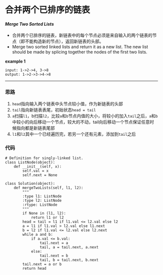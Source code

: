 # 合并两个已排序的链表
#### *Merge Two Sorted Lists*

* 合并两个已排序的链表，新链表中的每个节点必须是来自输入的两个链表的节点（即不能构造新的节点），返回新链表的头部。
* Merge two sorted linked lists and return it as a new list. The new list should be made by splicing together the nodes of the first two lists.

**example 1**
```
input: 1->2->4, 3->8
output: 1->2->3->4->8
```

---

### 思路

1. `head`指向输入两个链表中头节点较小值，作为新链表的头部
2. `tail`指向新链表表尾，初始状态`head = tail`
3. `a`扫描`l1`，b扫描`l2`，比较`a`和`b`节点内值的大小，将较小的加入`tail`之后，`a`和`b`中较小的向后移动一个节点，较大的不动，tail向后移动一个节点保证任意时候指向都是新链表尾部
4. `l1`和`l2`其中一个已经遍历完，若另一个还有元素，添加到`tail`之后

 
### 代码
```
# Definition for singly-linked list.
class ListNode(object):
    def __init__(self, x):
        self.val = x
        self.next = None

class Solution(object):
    def mergeTwoLists(self, l1, l2):
        """
        :type l1: ListNode
        :type l2: ListNode
        :rtype: ListNode
        """
        if None in (l1, l2):
            return l1 or l2
        head = tail = l1 if l1.val <= l2.val else l2
        a = l1 if l1.val > l2.val else l1.next
        b = l2 if l1.val <= l2.val else l2.next
        while a and b:
            if a.val <= b.val:
                tail.next = a
                tail, a = tail.next, a.next
            else:
                tail.next = b
                tail, b = tail.next, b.next
        tail.next = a or b
        return head
```

